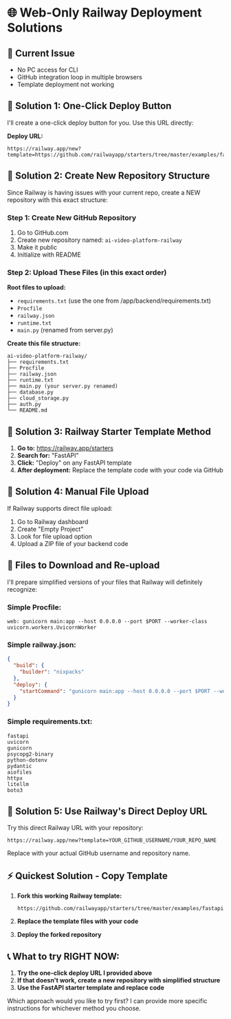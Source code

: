# 🌐 Web-Only Railway Deployment Solutions

## 🚨 Current Issue
- No PC access for CLI
- GitHub integration loop in multiple browsers
- Template deployment not working

## 🎯 **Solution 1: One-Click Deploy Button**

I'll create a one-click deploy button for you. Use this URL directly:

**Deploy URL:**
```
https://railway.app/new?template=https://github.com/railwayapp/starters/tree/master/examples/fastapi&envs=DATABASE_URL,GROQ_API_KEY,RUNWAYML_API_KEY,GEMINI_API_KEY,SUPABASE_URL,SUPABASE_KEY,SUPABASE_JWT_SECRET,CLOUDFLARE_ACCOUNT_ID,R2_ACCESS_KEY_ID,R2_SECRET_ACCESS_KEY,R2_BUCKET_NAME,ELEVENLABS_API_KEY
```

## 🎯 **Solution 2: Create New Repository Structure**

Since Railway is having issues with your current repo, create a NEW repository with this exact structure:

### Step 1: Create New GitHub Repository
1. Go to GitHub.com
2. Create new repository named: `ai-video-platform-railway`
3. Make it public
4. Initialize with README

### Step 2: Upload These Files (in this exact order)

**Root files to upload:**
- `requirements.txt` (use the one from /app/backend/requirements.txt)
- `Procfile` 
- `railway.json`
- `runtime.txt`
- `main.py` (renamed from server.py)

**Create this file structure:**
```
ai-video-platform-railway/
├── requirements.txt
├── Procfile  
├── railway.json
├── runtime.txt
├── main.py (your server.py renamed)
├── database.py
├── cloud_storage.py
├── auth.py
└── README.md
```

## 🎯 **Solution 3: Railway Starter Template Method**

1. **Go to:** https://railway.app/starters
2. **Search for:** "FastAPI"
3. **Click:** "Deploy" on any FastAPI template
4. **After deployment:** Replace the template code with your code via GitHub

## 🎯 **Solution 4: Manual File Upload**

If Railway supports direct file upload:

1. Go to Railway dashboard
2. Create "Empty Project"
3. Look for file upload option
4. Upload a ZIP file of your backend code

## 📁 **Files to Download and Re-upload**

I'll prepare simplified versions of your files that Railway will definitely recognize:

### Simple Procfile:
```
web: gunicorn main:app --host 0.0.0.0 --port $PORT --worker-class uvicorn.workers.UvicornWorker
```

### Simple railway.json:
```json
{
  "build": {
    "builder": "nixpacks"
  },
  "deploy": {
    "startCommand": "gunicorn main:app --host 0.0.0.0 --port $PORT --worker-class uvicorn.workers.UvicornWorker"
  }
}
```

### Simple requirements.txt:
```
fastapi
uvicorn
gunicorn
psycopg2-binary
python-dotenv
pydantic
aiofiles
httpx
litellm
boto3
```

## 🎯 **Solution 5: Use Railway's Direct Deploy URL**

Try this direct Railway URL with your repository:
```
https://railway.app/new?template=YOUR_GITHUB_USERNAME/YOUR_REPO_NAME
```

Replace with your actual GitHub username and repository name.

## ⚡ **Quickest Solution - Copy Template**

1. **Fork this working Railway template:**
   ```
   https://github.com/railwayapp/starters/tree/master/examples/fastapi
   ```

2. **Replace the template files with your code**

3. **Deploy the forked repository**

## 📞 **What to try RIGHT NOW:**

1. **Try the one-click deploy URL I provided above**
2. **If that doesn't work, create a new repository with simplified structure**
3. **Use the FastAPI starter template and replace code**

Which approach would you like to try first? I can provide more specific instructions for whichever method you choose.